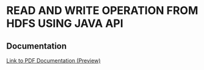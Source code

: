 # READ AND WRITE OPERATION FROM HDFS USING JAVA API


## Documentation

[Link to PDF Documentation (Preview)](https://drive.google.com/drive/u/0/my-drive/preview)
